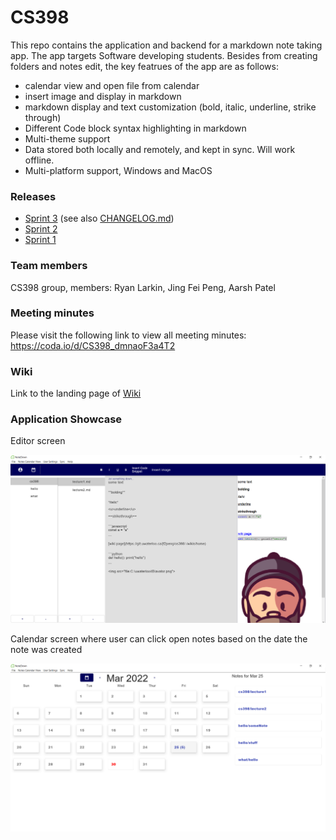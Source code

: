 # CS398

This repo contains the application and backend for a markdown note taking app. The app
targets Software developing students. Besides from creating folders and notes edit, the key featrues of
the app are as follows:
* calendar view and open file from calendar
* insert image and display in markdown
* markdown display and text customization (bold, italic, underline, strike through)
* Different Code block syntax highlighting in markdown
* Multi-theme support
* Data stored both locally and remotely, and kept in sync. Will work offline.
* Multi-platform support, Windows and MacOS

### Releases

- [Sprint 3](https://git.uwaterloo.ca/jf2peng/cs398/-/releases/sprint-3) (see also [CHANGELOG.md](CHANGELOG.md))
- [Sprint 2](https://git.uwaterloo.ca/jf2peng/cs398/-/releases/sprint-2)
- [Sprint 1](https://git.uwaterloo.ca/jf2peng/cs398/-/releases/sprint-1)

### Team members

CS398 group, members: Ryan Larkin, Jing Fei Peng, Aarsh Patel


### Meeting minutes
Please visit the following link to view all meeting minutes:
https://coda.io/d/CS398_dmnaoF3a4T2

### Wiki

Link to the landing page of [Wiki](https://git.uwaterloo.ca/jf2peng/cs398/-/wikis/home)

### Application Showcase

Editor screen

<img src="main_UI_screenshot.png">

Calendar screen where user can click open notes based on the date the note was created

<img src="calendar_UI_screenshot.png">

